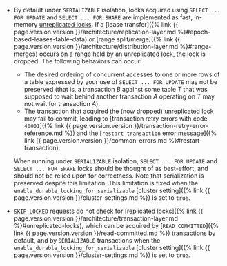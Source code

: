 - By default under `SERIALIZABLE` isolation, locks acquired using `SELECT ... FOR UPDATE` and `SELECT ... FOR SHARE` are implemented as fast, in-memory [unreplicated locks](architecture/transaction-layer.html#unreplicated-locks). If a [lease transfer]({% link {{ page.version.version }}/architecture/replication-layer.md %}#epoch-based-leases-table-data) or [range split/merge]({% link {{ page.version.version }}/architecture/distribution-layer.md %}#range-merges) occurs on a range held by an unreplicated lock, the lock is dropped. The following behaviors can occur:

	- The desired ordering of concurrent accesses to one or more rows of a table expressed by your use of `SELECT ... FOR UPDATE` may not be preserved (that is, a transaction _B_ against some table _T_ that was supposed to wait behind another transaction _A_ operating on _T_ may not wait for transaction _A_).
	- The transaction that acquired the (now dropped) unreplicated lock may fail to commit, leading to [transaction retry errors with code `40001`]({% link {{ page.version.version }}/transaction-retry-error-reference.md %}) and the [`restart transaction` error message]({% link {{ page.version.version }}/common-errors.md %}#restart-transaction).

	When running under `SERIALIZABLE` isolation, `SELECT ... FOR UPDATE` and `SELECT ... FOR SHARE` locks should be thought of as best-effort, and should not be relied upon for correctness. Note that serialization is preserved despite this limitation. This limitation is fixed when the `enable_durable_locking_for_serializable` [cluster setting]({% link {{ page.version.version }}/cluster-settings.md %}) is set to `true`.

- [`SKIP LOCKED`](#wait-policies) requests do not check for [replicated locks]({% link {{ page.version.version }}/architecture/transaction-layer.md %}#unreplicated-locks), which can be acquired by [`READ COMMITTED`]({% link {{ page.version.version }}/read-committed.md %}) transactions by default, and by `SERIALIZABLE` transactions when the `enable_durable_locking_for_serializable` [cluster setting]({% link {{ page.version.version }}/cluster-settings.md %}) is set to `true`.